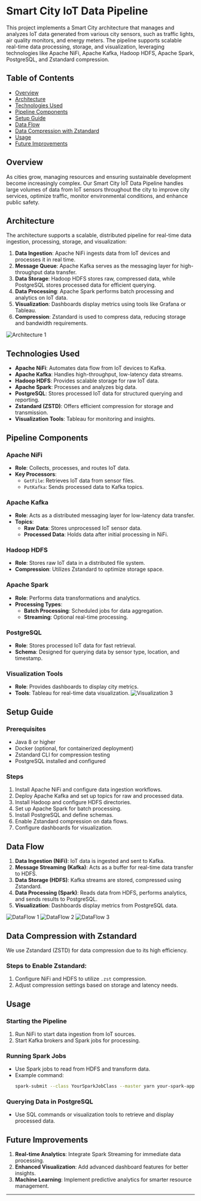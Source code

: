 # Smart City IoT Data Pipeline

This project implements a Smart City architecture that manages and analyzes IoT data generated from various city sensors, such as traffic lights, air quality monitors, and energy meters. The pipeline supports scalable real-time data processing, storage, and visualization, leveraging technologies like Apache NiFi, Apache Kafka, Hadoop HDFS, Apache Spark, PostgreSQL, and Zstandard compression.

## Table of Contents

- [Overview](#overview)
- [Architecture](#architecture)
- [Technologies Used](#technologies-used)
- [Pipeline Components](#pipeline-components)
- [Setup Guide](#setup-guide)
- [Data Flow](#data-flow)
- [Data Compression with Zstandard](#data-compression-with-zstandard)
- [Usage](#usage)
- [Future Improvements](#future-improvements)

## Overview

As cities grow, managing resources and ensuring sustainable development become increasingly complex. Our Smart City IoT Data Pipeline handles large volumes of data from IoT sensors throughout the city to improve city services, optimize traffic, monitor environmental conditions, and enhance public safety.

## Architecture

The architecture supports a scalable, distributed pipeline for real-time data ingestion, processing, storage, and visualization:

1. **Data Ingestion**: Apache NiFi ingests data from IoT devices and processes it in real time.
2. **Message Queue**: Apache Kafka serves as the messaging layer for high-throughput data transfer.
3. **Data Storage**: Hadoop HDFS stores raw, compressed data, while PostgreSQL stores processed data for efficient querying.
4. **Data Processing**: Apache Spark performs batch processing and analytics on IoT data.
5. **Visualization**: Dashboards display metrics using tools like Grafana or Tableau.
6. **Compression**: Zstandard is used to compress data, reducing storage and bandwidth requirements.

![Architecture 1](database_proj_5.png)

## Technologies Used

- **Apache NiFi**: Automates data flow from IoT devices to Kafka.
- **Apache Kafka**: Handles high-throughput, low-latency data streams.
- **Hadoop HDFS**: Provides scalable storage for raw IoT data.
- **Apache Spark**: Processes and analyzes big data.
- **PostgreSQL**: Stores processed IoT data for structured querying and reporting.
- **Zstandard (ZSTD)**: Offers efficient compression for storage and transmission.
- **Visualization Tools**: Tableau for monitoring and insights.

## Pipeline Components

### Apache NiFi
- **Role**: Collects, processes, and routes IoT data.
- **Key Processors**:
  - `GetFile`: Retrieves IoT data from sensor files.
  - `PutKafka`: Sends processed data to Kafka topics.

### Apache Kafka
- **Role**: Acts as a distributed messaging layer for low-latency data transfer.
- **Topics**:
  - **Raw Data**: Stores unprocessed IoT sensor data.
  - **Processed Data**: Holds data after initial processing in NiFi.

### Hadoop HDFS
- **Role**: Stores raw IoT data in a distributed file system.
- **Compression**: Utilizes Zstandard to optimize storage space.

### Apache Spark
- **Role**: Performs data transformations and analytics.
- **Processing Types**:
  - **Batch Processing**: Scheduled jobs for data aggregation.
  - **Streaming**: Optional real-time processing.

### PostgreSQL
- **Role**: Stores processed IoT data for fast retrieval.
- **Schema**: Designed for querying data by sensor type, location, and timestamp.

### Visualization Tools
- **Role**: Provides dashboards to display city metrics.
- **Tools**: Tableau for real-time data visualization.
![Visualization 3](database_proj_4.png)
  

## Setup Guide

### Prerequisites
- Java 8 or higher
- Docker (optional, for containerized deployment)
- Zstandard CLI for compression testing
- PostgreSQL installed and configured

### Steps
1. Install Apache NiFi and configure data ingestion workflows.
2. Deploy Apache Kafka and set up topics for raw and processed data.
3. Install Hadoop and configure HDFS directories.
4. Set up Apache Spark for batch processing.
5. Install PostgreSQL and define schemas.
6. Enable Zstandard compression on data flows.
7. Configure dashboards for visualization.

## Data Flow

1. **Data Ingestion (NiFi)**: IoT data is ingested and sent to Kafka.
2. **Message Streaming (Kafka)**: Acts as a buffer for real-time data transfer to HDFS.
3. **Data Storage (HDFS)**: Kafka streams are stored, compressed using Zstandard.
4. **Data Processing (Spark)**: Reads data from HDFS, performs analytics, and sends results to PostgreSQL.
5. **Visualization**: Dashboards display metrics from PostgreSQL data.

![DataFlow 1](database_proj_1.png)
![DataFlow 2](database_proj_2.png)
![DataFlow 3](database_proj_3.png)

## Data Compression with Zstandard

We use Zstandard (ZSTD) for data compression due to its high efficiency.

### Steps to Enable Zstandard:
1. Configure NiFi and HDFS to utilize `.zst` compression.
2. Adjust compression settings based on storage and latency needs.

## Usage

### Starting the Pipeline
1. Run NiFi to start data ingestion from IoT sources.
2. Start Kafka brokers and Spark jobs for processing.

### Running Spark Jobs
- Use Spark jobs to read from HDFS and transform data.
- Example command:
  ```bash
  spark-submit --class YourSparkJobClass --master yarn your-spark-application.jar
  ```

### Querying Data in PostgreSQL
- Use SQL commands or visualization tools to retrieve and display processed data.

## Future Improvements

1. **Real-time Analytics**: Integrate Spark Streaming for immediate data processing.
2. **Enhanced Visualization**: Add advanced dashboard features for better insights.
3. **Machine Learning**: Implement predictive analytics for smarter resource management.

---
